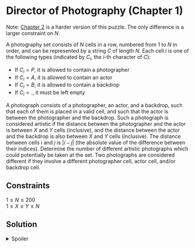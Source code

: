 # Director of Photography (Chapter 1)
Note: [Chapter 2](../../level_2/director_of_photography_2/readme.md) is a harder version of this puzzle. The only difference is a larger constraint on $N$.

A photography set consists of $N$ cells in a row, numbered from $1$ to $N$ in order, and can be represented by a string $C$ of length $N$. Each cell $i$ is one of the following types (indicated by $C_i$, the $i$-th character of $C$):

* If $C_i = P$, it is allowed to contain a photographer
* If $C_i = A$, it is allowed to contain an actor
* If $C_i = B$, it is allowed to contain a backdrop
* If $C_i = .$, it must be left empty

A photograph consists of a photographer, an actor, and a backdrop, such that each of them is placed in a valid cell, and such that the actor is between the photographer and the backdrop. Such a photograph is considered artistic if the distance between the photographer and the actor is between $X$ and $Y$ cells (inclusive), and the distance between the actor and the backdrop is also between $X$ and $Y$ cells (inclusive). The distance between cells $i$ and $j$ is $|i - j|$ (the absolute value of the difference between their indices).
Determine the number of different artistic photographs which could potentially be taken at the set. Two photographs are considered different if they involve a different photographer cell, actor cell, and/or backdrop cell.
## Constraints
$1 \leq N \leq 200$\
$1 \leq X \leq Y \leq N$

## Solution
<details>
  <summary>Spoiler</summary>
  ...
</details>